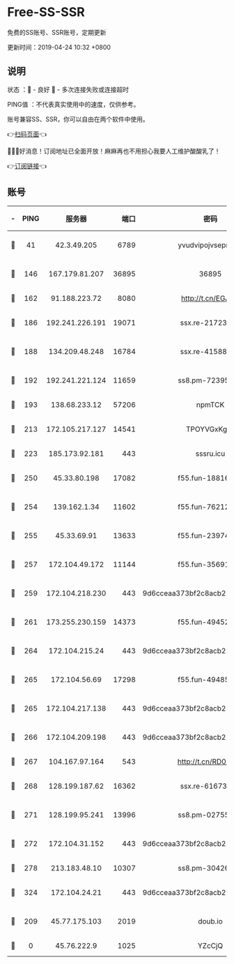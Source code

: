 # Free-SS-SSR

免费的SS账号、SSR账号，定期更新

更新时间：2019-04-24 10:32 +0800

## 说明

状态     ：🙂 - 良好 🙁 - 多次连接失败或连接超时

PING值   ：不代表真实使用中的速度，仅供参考。

账号兼容SS、SSR，你可以自由在两个软件中使用。

👉[扫码页面](https://liesauer.github.io/Free-SS-SSR/)👈

🎉🎉🎉好消息！订阅地址已全面开放！麻麻再也不用担心我要人工维护酸酸乳了！

👉[订阅链接](https://www.liesauer.net/yogurt/subscribe?ACCESS_TOKEN=DAYxR3mMaZAsaqUb)👈

## 账号

|-|PING|服务器|端口|密码|加密方式|区域|
|:----:|:----:|:-----:|-----:|:----:|:----:|:----:|
|🙂|41|42.3.49.205|6789|yvudvipojvseprugib|aes-256-cfb|HK|
|🙂|146|167.179.81.207|36895|36895|aes-256-cfb|JP|
|🙂|162|91.188.223.72|8080|http://t.cn/EGJIyrl|rc4-md5|RU|
|🙂|186|192.241.226.191|19071|ssx.re-21723221|aes-256-cfb|US|
|🙂|188|134.209.48.248|16784|ssx.re-41588208|aes-256-cfb|US|
|🙂|192|192.241.221.124|11659|ss8.pm-72395015|aes-256-cfb|US|
|🙂|193|138.68.233.12|57206|npmTCK|rc4-md5|US|
|🙂|213|172.105.217.127|14541|TPOYVGxKglpi|aes-256-cfb|JP|
|🙂|223|185.173.92.181|443|sssru.icu|rc4-md5|RU|
|🙂|250|45.33.80.198|17082|f55.fun-18816425|aes-256-cfb|US|
|🙂|254|139.162.1.34|11602|f55.fun-76212017|aes-256-cfb|SG|
|🙂|255|45.33.69.91|13633|f55.fun-23974174|aes-256-cfb|US|
|🙂|257|172.104.49.172|11144|f55.fun-35691279|aes-256-cfb|SG|
|🙂|259|172.104.218.230|443|9d6cceaa373bf2c8acb22e60b6a58be6|aes-256-cfb|US|
|🙂|261|173.255.230.159|14373|f55.fun-49452956|aes-256-cfb|US|
|🙂|264|172.104.215.24|443|9d6cceaa373bf2c8acb22e60b6a58be6|aes-256-cfb|US|
|🙂|265|172.104.56.69|17298|f55.fun-49485165|aes-256-cfb|SG|
|🙂|265|172.104.217.138|443|9d6cceaa373bf2c8acb22e60b6a58be6|aes-256-cfb|US|
|🙂|266|172.104.209.198|443|9d6cceaa373bf2c8acb22e60b6a58be6|aes-256-cfb|US|
|🙂|267|104.167.97.164|543|http://t.cn/RD0D7sx|rc4-md5|CA|
|🙂|268|128.199.187.62|16362|ssx.re-61673637|aes-256-cfb|SG|
|🙂|271|128.199.95.241|13996|ss8.pm-02755269|aes-256-cfb|SG|
|🙂|272|172.104.31.152|443|9d6cceaa373bf2c8acb22e60b6a58be6|aes-256-cfb|US|
|🙂|278|213.183.48.10|10307|ss8.pm-30426193|rc4-md5|RU|
|🙂|324|172.104.24.21|443|9d6cceaa373bf2c8acb22e60b6a58be6|aes-256-cfb|US|
|🙂|209|45.77.175.103|2019|doub.io|aes-128-ctr|SG|
|🙁|0|45.76.222.9|1025|YZcCjQ|rc4-md5|JP|
